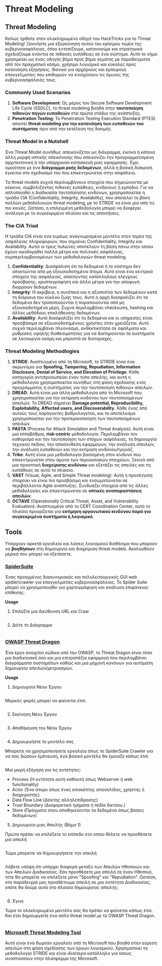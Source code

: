 # Threat Modeling


## Threat Modeling

Καλώς ήρθατε στον ολοκληρωμένο οδηγό του HackTricks για το Threat Modeling! Ξεκινήστε μια εξερεύνηση αυτού του κρίσιμου τομέα της κυβερνοασφάλειας, όπου εντοπίζουμε, κατανοούμε και στρατηγικά σχεδιάζουμε ενάντια σε πιθανές ευπάθειες σε ένα σύστημα. Αυτό το νήμα χρησιμεύει ως ένας οδηγός βήμα προς βήμα γεμάτος με παραδείγματα από τον πραγματικό κόσμο, χρήσιμο λογισμικό και εύκολες προς κατανόηση εξηγήσεις. Ιδανικό για αρχάριους και έμπειρους επαγγελματίες που επιθυμούν να ενισχύσουν τις άμυνες της κυβερνοασφάλειάς τους.

### Commonly Used Scenarios

1. **Software Development**: Ως μέρος του Secure Software Development Life Cycle (SSDLC), το threat modeling βοηθά στην **ταυτοποίηση πιθανών πηγών ευπαθειών** στα πρώτα στάδια της ανάπτυξης.
2. **Penetration Testing**: Το Penetration Testing Execution Standard (PTES) απαιτεί **threat modeling για την κατανόηση των ευπαθειών του συστήματος** πριν από την εκτέλεση της δοκιμής.

### Threat Model in a Nutshell

Ένα Threat Model συνήθως απεικονίζεται ως διάγραμμα, εικόνα ή κάποια άλλη μορφή οπτικής απεικόνισης που απεικονίζει την προγραμματισμένη αρχιτεκτονική ή την υπάρχουσα κατασκευή μιας εφαρμογής. Έχει ομοιότητα με ένα **διάγραμμα ροής δεδομένων**, αλλά η βασική διάκριση έγκειται στο σχεδιασμό του που επικεντρώνεται στην ασφάλεια.

Τα threat models συχνά περιλαμβάνουν στοιχεία που σημειώνονται με κόκκινο, συμβολίζοντας πιθανές ευπάθειες, κινδύνους ή εμπόδια. Για να απλοποιηθεί η διαδικασία ταυτοποίησης κινδύνων, χρησιμοποιείται η τριάδα CIA (Confidentiality, Integrity, Availability), που αποτελεί τη βάση πολλών μεθοδολογιών threat modeling, με το STRIDE να είναι μία από τις πιο κοινές. Ωστόσο, η επιλεγμένη μεθοδολογία μπορεί να διαφέρει ανάλογα με το συγκεκριμένο πλαίσιο και τις απαιτήσεις.

### The CIA Triad

Η τριάδα CIA είναι ένα ευρέως αναγνωρισμένο μοντέλο στον τομέα της ασφάλειας πληροφοριών, που σημαίνει Confidentiality, Integrity και Availability. Αυτοί οι τρεις πυλώνες αποτελούν τη βάση πάνω στην οποία έχουν οικοδομηθεί πολλά μέτρα και πολιτικές ασφάλειας, συμπεριλαμβανομένων των μεθοδολογιών threat modeling.

1. **Confidentiality**: Διασφάλιση ότι τα δεδομένα ή το σύστημα δεν αποκτώνται από μη εξουσιοδοτημένα άτομα. Αυτό είναι ένα κεντρικό στοιχείο της ασφάλειας, απαιτώντας κατάλληλους ελέγχους πρόσβασης, κρυπτογράφηση και άλλα μέτρα για την αποφυγή διαρροών δεδομένων.
2. **Integrity**: Η ακρίβεια, η συνέπεια και η αξιοπιστία των δεδομένων κατά τη διάρκεια του κύκλου ζωής τους. Αυτή η αρχή διασφαλίζει ότι τα δεδομένα δεν τροποποιούνται ή παραποιούνται από μη εξουσιοδοτημένα μέρη. Συχνά περιλαμβάνει checksums, hashing και άλλες μεθόδους επαλήθευσης δεδομένων.
3. **Availability**: Αυτό διασφαλίζει ότι τα δεδομένα και οι υπηρεσίες είναι προσβάσιμα σε εξουσιοδοτημένους χρήστες όταν χρειάζεται. Αυτό συχνά περιλαμβάνει πλεονασμό, ανθεκτικότητα σε σφάλματα και ρυθμίσεις υψηλής διαθεσιμότητας για να διατηρούνται τα συστήματα σε λειτουργία ακόμη και μπροστά σε διαταραχές.

### Threat Modeling Methodlogies

1. **STRIDE**: Αναπτυγμένο από τη Microsoft, το STRIDE είναι ένα ακρωνύμιο για **Spoofing, Tampering, Repudiation, Information Disclosure, Denial of Service, and Elevation of Privilege**. Κάθε κατηγορία αντιπροσωπεύει έναν τύπο απειλής, και αυτή η μεθοδολογία χρησιμοποιείται συνήθως στη φάση σχεδίασης ενός προγράμματος ή συστήματος για την ταυτοποίηση πιθανών απειλών.
2. **DREAD**: Αυτή είναι μια άλλη μεθοδολογία από τη Microsoft που χρησιμοποιείται για την εκτίμηση κινδύνου των ταυτοποιημένων απειλών. Το DREAD σημαίνει **Damage potential, Reproducibility, Exploitability, Affected users, and Discoverability**. Κάθε ένας από αυτούς τους παράγοντες βαθμολογείται, και το αποτέλεσμα χρησιμοποιείται για την προτεραιοποίηση των ταυτοποιημένων απειλών.
3. **PASTA** (Process for Attack Simulation and Threat Analysis): Αυτή είναι μια επταβάθμια, **risk-centric** μεθοδολογία. Περιλαμβάνει τον καθορισμό και την ταυτοποίηση των στόχων ασφάλειας, τη δημιουργία τεχνικού πεδίου, την αποσύνθεση εφαρμογών, την ανάλυση απειλών, την ανάλυση ευπαθειών και την εκτίμηση κινδύνου/τριγιάζ.
4. **Trike**: Αυτή είναι μια μεθοδολογία βασισμένη στον κίνδυνο που επικεντρώνεται στην άμυνα των περιουσιακών στοιχείων. Ξεκινά από μια προοπτική **διαχείρισης κινδύνου** και εξετάζει τις απειλές και τις ευπάθειες σε αυτό το πλαίσιο.
5. **VAST** (Visual, Agile, and Simple Threat modeling): Αυτή η προσέγγιση στοχεύει να είναι πιο προσβάσιμη και ενσωματώνεται σε περιβάλλοντα Agile ανάπτυξης. Συνδυάζει στοιχεία από τις άλλες μεθοδολογίες και επικεντρώνεται σε **οπτικές αναπαραστάσεις απειλών**.
6. **OCTAVE** (Operationally Critical Threat, Asset, and Vulnerability Evaluation): Αναπτυγμένο από το CERT Coordination Center, αυτό το πλαίσιο προορίζεται για **εκτίμηση οργανωτικού κινδύνου παρά για συγκεκριμένα συστήματα ή λογισμικό**.

## Tools

Υπάρχουν αρκετά εργαλεία και λύσεις λογισμικού διαθέσιμα που μπορούν να **βοηθήσουν** στη δημιουργία και διαχείριση threat models. Ακολουθούν μερικά που μπορεί να εξετάσετε.

### [SpiderSuite](https://github.com/3nock/SpiderSuite)

Ένας προηγμένος διασυνοριακός και πολυλειτουργικός GUI web spider/crawler για επαγγελματίες κυβερνοασφάλειας. Το Spider Suite μπορεί να χρησιμοποιηθεί για χαρτογράφηση και ανάλυση επιφάνειας επίθεσης.

**Usage**

1. Επιλέξτε μια διεύθυνση URL και Craw

<figure><img src="../.gitbook/assets/threatmodel_spidersuite_1.png" alt=""><figcaption></figcaption></figure>

2. Δείτε το Διάγραμμα

<figure><img src="../.gitbook/assets/threatmodel_spidersuite_2.png" alt=""><figcaption></figcaption></figure>

### [OWASP Threat Dragon](https://github.com/OWASP/threat-dragon/releases)

Ένα έργο ανοιχτού κώδικα από την OWASP, το Threat Dragon είναι τόσο μια διαδικτυακή όσο και μια επιτραπέζια εφαρμογή που περιλαμβάνει διαγράμματα συστημάτων καθώς και μια μηχανή κανόνων για αυτόματη δημιουργία απειλών/μετριασμών.

**Usage**

1. Δημιουργία Νέου Έργου

<figure><img src="../.gitbook/assets/create_new_project_1.jpg" alt=""><figcaption></figcaption></figure>

Μερικές φορές μπορεί να φαίνεται έτσι:

<figure><img src="../.gitbook/assets/1_threatmodel_create_project.jpg" alt=""><figcaption></figcaption></figure>

2. Εκκίνηση Νέου Έργου

<figure><img src="../.gitbook/assets/launch_new_project_2.jpg" alt=""><figcaption></figcaption></figure>

3. Αποθήκευση του Νέου Έργου

<figure><img src="../.gitbook/assets/save_new_project.jpg" alt=""><figcaption></figcaption></figure>

4. Δημιουργήστε το μοντέλο σας

Μπορείτε να χρησιμοποιήσετε εργαλεία όπως το SpiderSuite Crawler για να σας δώσουν έμπνευση, ένα βασικό μοντέλο θα έμοιαζε κάπως έτσι

<figure><img src="../.gitbook/assets/0_basic_threat_model.jpg" alt=""><figcaption></figcaption></figure>

Μια μικρή εξήγηση για τις οντότητες:

* Process (Η οντότητα αυτή καθαυτή όπως Webserver ή web functionality)
* Actor (Ένα άτομο όπως ένας επισκέπτης ιστοσελίδας, χρήστης ή διαχειριστής)
* Data Flow Line (Δείκτης αλληλεπίδρασης)
* Trust Boundary (Διαφορετικά τμήματα ή πεδία δικτύου.)
* Store (Πράγματα όπου αποθηκεύονται τα δεδομένα όπως βάσεις δεδομένων)

5. Δημιουργία μιας Απειλής (Βήμα 1)

Πρώτα πρέπει να επιλέξετε το επίπεδο στο οποίο θέλετε να προσθέσετε μια απειλή

<figure><img src="../.gitbook/assets/3_threatmodel_chose-threat-layer.jpg" alt=""><figcaption></figcaption></figure>

Τώρα μπορείτε να δημιουργήσετε την απειλή

<figure><img src="../.gitbook/assets/4_threatmodel_create-threat.jpg" alt=""><figcaption></figcaption></figure>

Λάβετε υπόψη ότι υπάρχει διαφορά μεταξύ των Απειλών Ηθοποιών και των Απειλών Διαδικασίας. Εάν προσθέσετε μια απειλή σε έναν Ηθοποιό, τότε θα μπορείτε να επιλέξετε μόνο "Spoofing" και "Repudiation". Ωστόσο, στο παράδειγμά μας προσθέτουμε απειλή σε μια οντότητα Διαδικασίας, οπότε θα δούμε αυτό στο πλαίσιο δημιουργίας απειλής:

<figure><img src="../.gitbook/assets/2_threatmodel_type-option.jpg" alt=""><figcaption></figcaption></figure>

6. Έγινε

Τώρα το ολοκληρωμένο μοντέλο σας θα πρέπει να φαίνεται κάπως έτσι. Και έτσι δημιουργείτε ένα απλό threat model με το OWASP Threat Dragon.

<figure><img src="../.gitbook/assets/threat_model_finished.jpg" alt=""><figcaption></figcaption></figure>

### [Microsoft Threat Modeling Tool](https://aka.ms/threatmodelingtool)

Αυτό είναι ένα δωρεάν εργαλείο από τη Microsoft που βοηθά στην εύρεση απειλών στη φάση σχεδίασης των έργων λογισμικού. Χρησιμοποιεί τη μεθοδολογία STRIDE και είναι ιδιαίτερα κατάλληλο για όσους αναπτύσσουν στην πλατφόρμα της Microsoft.
